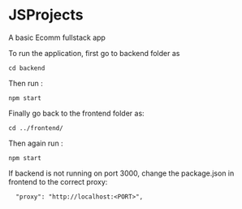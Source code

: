 # JSProjects
A basic Ecomm fullstack app


To run the application, first go to backend folder as

``` 
cd backend
```

Then run :
```
npm start
```

Finally go back to the frontend folder as:
```
cd ../frontend/
```

Then again run :
```
npm start
```

If backend is not running on port 3000, change the package.json in frontend to the correct proxy:

```
  "proxy": "http://localhost:<PORT>",
```
